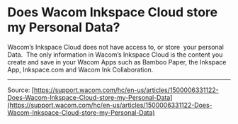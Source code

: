 # Does Wacom Inkspace Cloud store my Personal Data?

Wacom’s Inkspace Cloud does not have access to, or store  your personal Data.  The only information in Wacom’s Inkspace Cloud is the content you create and save in your Wacom Apps such as Bamboo Paper, the Inkspace App, Inkspace.com and Wacom Ink Collaboration.

---
Source: [https://support.wacom.com/hc/en-us/articles/1500006331122-Does-Wacom-Inkspace-Cloud-store-my-Personal-Data](https://support.wacom.com/hc/en-us/articles/1500006331122-Does-Wacom-Inkspace-Cloud-store-my-Personal-Data)
